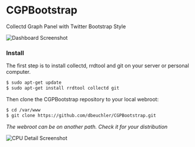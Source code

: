 CGPBootstrap
============

Collectd Graph Panel with Twitter Bootstrap Style

![Dashboard Screenshot](https://raw2.github.com/dbeuchler/CGPBootstrap/master/misc/Dashboard-Photo.png)


### Install

The first step is to install collectd, rrdtool and git on your server or personal computer.

```sh
$ sudo apt-get update
$ sudo apt-get install rrdtool collectd git
```

Then clone the CGPBootstrap repository to your local webroot:

```sh
$ cd /var/www
$ git clone https://github.com/dbeuchler/CGPBootstrap.git
```

*The webroot can be on another path. Check it for your distribution*

![CPU Detail Screenshot](https://raw2.github.com/dbeuchler/CGPBootstrap/master/misc/CPU-Detail.png)